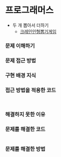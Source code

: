 # 프로그래머스
- 두 개 뽑아서 더하기
  - [크레인인형뽑기게임](https://programmers.co.kr/learn/courses/30/lessons/64061)   

### 문제 이해하기


### 문제 접근 방법


### 구현 배경 지식

### 접근 방법을 적용한 코드
```


```
### 해결하지 못한 이유


### 문제를 해결한 코드
```
```

### 문제를 해결한 방법